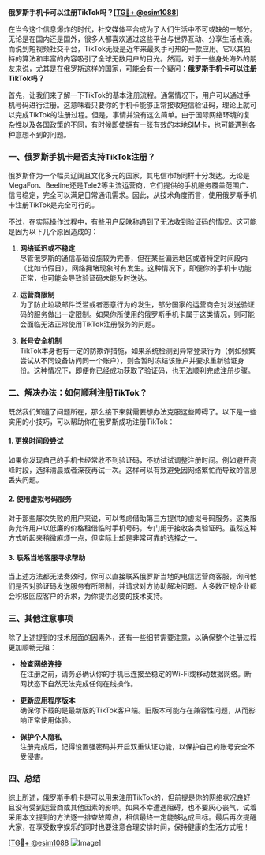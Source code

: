 **俄罗斯手机卡可以注册TikTok吗？[[TG💪+ @esim1088](https://t.me/s/esim1088)]**

在当今这个信息爆炸的时代，社交媒体平台成为了人们生活中不可或缺的一部分。无论是在国内还是国外，很多人都喜欢通过这些平台与世界互动、分享生活点滴。而说到短视频社交平台，TikTok无疑是近年来最炙手可热的一款应用。它以其独特的算法和丰富的内容吸引了全球无数用户的目光。然而，对于一些身处海外的朋友来说，尤其是在俄罗斯这样的国家，可能会有一个疑问：**俄罗斯手机卡可以注册TikTok吗？**

首先，让我们来了解一下TikTok的基本注册流程。通常情况下，用户可以通过手机号码进行注册。这意味着只要你的手机卡能够正常接收短信验证码，理论上就可以完成TikTok的注册过程。但是，事情并没有这么简单。由于国际网络环境的复杂性以及各国政策的不同，有时候即使拥有一张有效的本地SIM卡，也可能遇到各种意想不到的问题。

### 一、俄罗斯手机卡是否支持TikTok注册？

俄罗斯作为一个幅员辽阔且文化多元的国家，其电信市场同样十分发达。无论是MegaFon、Beeline还是Tele2等主流运营商，它们提供的手机服务覆盖范围广、信号稳定，完全可以满足日常通讯需求。因此，从技术角度而言，使用俄罗斯手机卡注册TikTok是完全可行的。

不过，在实际操作过程中，有些用户反映称遇到了无法收到验证码的情况。这可能是因为以下几个原因造成的：

1. **网络延迟或不稳定**  
   尽管俄罗斯的通信基础设施较为完善，但在某些偏远地区或者特定时间段内（比如节假日），网络拥堵现象时有发生。这种情况下，即便你的手机卡功能正常，也可能会导致验证码未能及时送达。

2. **运营商限制**  
   为了防止垃圾邮件泛滥或者恶意行为的发生，部分国家的运营商会对发送验证码的服务做出一定限制。如果你所使用的俄罗斯手机卡属于这类情况，则可能会面临无法正常使用TikTok注册服务的问题。

3. **账号安全机制**  
   TikTok本身也有一定的防欺诈措施，如果系统检测到异常登录行为（例如频繁尝试从不同设备访问同一个账户），则会暂时冻结该账户并要求重新验证身份。这种情况下，即便你已经成功获取了验证码，也无法顺利完成注册步骤。

### 二、解决办法：如何顺利注册TikTok？

既然我们知道了问题所在，那么接下来就需要想办法克服这些障碍了。以下是一些实用的小技巧，可以帮助你在俄罗斯成功注册TikTok：

#### 1. 更换时间段尝试
如果你发现自己的手机卡经常收不到验证码，不妨试试调整注册时间。例如避开高峰时段，选择清晨或者深夜再试一次。这样可以有效避免因网络繁忙而导致的信息丢失问题。

#### 2. 使用虚拟号码服务
对于那些屡次失败的用户来说，可以考虑借助第三方提供的虚拟号码服务。这类服务允许用户以低廉的价格租借临时手机号码，专门用于接收各类验证码。虽然这种方式听起来稍微麻烦一点，但实际上却是非常可靠的选择之一。

#### 3. 联系当地客服寻求帮助
当上述方法都无法奏效时，你可以直接联系俄罗斯当地的电信运营商客服，询问他们是否对验证码发送服务有所限制，并请求对方协助解决问题。大多数正规企业都会积极回应客户的诉求，为你提供必要的技术支持。

### 三、其他注意事项

除了上述提到的技术层面的因素外，还有一些细节需要注意，以确保整个注册过程更加顺畅无阻：

- **检查网络连接**  
  在注册之前，请务必确认你的手机已连接至稳定的Wi-Fi或移动数据网络。断网状态下自然无法完成任何在线操作。

- **更新应用程序版本**  
  确保你下载的是最新版的TikTok客户端。旧版本可能存在兼容性问题，从而影响正常使用体验。

- **保护个人隐私**  
  注册完成后，记得设置强密码并开启双重认证功能，以保护自己的账号安全不受侵害。

### 四、总结

综上所述，俄罗斯手机卡是可以用来注册TikTok的，但前提是你的网络状况良好且没有受到运营商或其他因素的影响。如果不幸遭遇阻碍，也不要灰心丧气，试着采用本文提到的方法逐一排查故障点，相信最终一定能够达成目标。最后再次提醒大家，在享受数字娱乐的同时也要注意合理安排时间，保持健康的生活方式哦！

[[TG💪+ @esim1088](https://t.me/s/esim1088) ![Image](https://i.postimg.cc/4NQfJmqS/Snipaste-2025-05-13-00-14-12.png)]